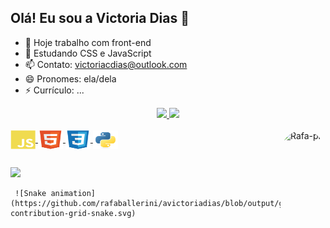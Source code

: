 ## Olá! Eu sou a Victoria Dias 👋



- 🔭 Hoje trabalho com front-end
- 🌱 Estudando CSS e JavaScript
- 📫 Contato: victoriacdias@outlook.com
- 😄 Pronomes: ela/dela
- ⚡ Currículo: ...

<div align="center">
  <a href="https://github.com/avictoriadias">
  <img height="180em" src="https://github-readme-stats.vercel.app/api?username=avictoriadias&show_icons=true&theme=dark&include_all_commits=true&count_private=true"/>
  <img height="180em" src="https://github-readme-stats.vercel.app/api/top-langs/?username=avictoriadias&layout=compact&langs_count=7&theme=dark"/>
</div>
<div style="display: inline_block"><br>
  <img align="center" alt="Vic-Js" height="30" width="40" src="https://raw.githubusercontent.com/devicons/devicon/master/icons/javascript/javascript-plain.svg">
  <img align="center" alt="Vic-HTML" height="30" width="40" src="https://raw.githubusercontent.com/devicons/devicon/master/icons/html5/html5-original.svg">
  <img align="center" alt="Vic-CSS" height="30" width="40" src="https://raw.githubusercontent.com/devicons/devicon/master/icons/css3/css3-original.svg">
  <img align="center" alt="Vic-Python" height="30" width="40" src="https://raw.githubusercontent.com/devicons/devicon/master/icons/python/python-original.svg">
  <img align="right" alt="Rafa-pic" height="150" style="border-radius:50px;" src="https://i.picasion.com/pic91/e12526dcca3497b0ea5690000dacd5d5.gif">
</div>
  
##
  <div>
   <a href="https://www.linkedin.com/in/avictoriadias" target="_blank"><img src="https://img.shields.io/badge/-LinkedIn-%230077B5?style=for-the-badge&logo=linkedin&logoColor=white" target="_blank"></a> 
    
     ![Snake animation](https://github.com/rafaballerini/avictoriadias/blob/output/github-contribution-grid-snake.svg)
    
  </div>
